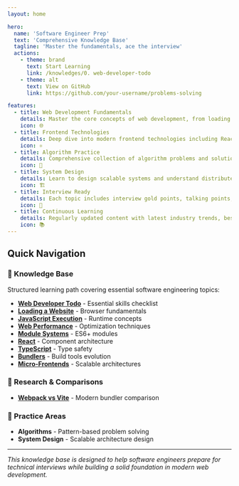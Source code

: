 ```yaml
---
layout: home

hero:
  name: 'Software Engineer Prep'
  text: 'Comprehensive Knowledge Base'
  tagline: 'Master the fundamentals, ace the interview'
  actions:
    - theme: brand
      text: Start Learning
      link: /knowledges/0. web-developer-todo
    - theme: alt
      text: View on GitHub
      link: https://github.com/your-username/problems-solving

features:
  - title: Web Development Fundamentals
    details: Master the core concepts of web development, from loading websites to JavaScript execution and performance optimization.
    icon: 🌐
  - title: Frontend Technologies
    details: Deep dive into modern frontend technologies including React, TypeScript, bundlers, and micro-frontend architectures.
    icon: ⚛️
  - title: Algorithm Practice
    details: Comprehensive collection of algorithm problems and solutions organized by patterns and difficulty levels.
    icon: 🧮
  - title: System Design
    details: Learn to design scalable systems and understand distributed system concepts for senior-level interviews.
    icon: 🏗️
  - title: Interview Ready
    details: Each topic includes interview gold points, talking points, and practical examples to demonstrate your knowledge.
    icon: 💼
  - title: Continuous Learning
    details: Regularly updated content with latest industry trends, best practices, and emerging technologies.
    icon: 📚
---
```


## Quick Navigation

### 📖 Knowledge Base

Structured learning path covering essential software engineering topics:

- **[Web Developer Todo](/knowledges/0.%20web-developer-todo)** - Essential skills checklist
- **[Loading a Website](/knowledges/1.%20loading-a-website)** - Browser fundamentals
- **[JavaScript Execution](/knowledges/2.%20javascript-execution)** - Runtime concepts
- **[Web Performance](/knowledges/3.%20web-performance)** - Optimization techniques
- **[Module Systems](/knowledges/4.%20module-systems)** - ES6+ modules
- **[React](/knowledges/5.%20react)** - Component architecture
- **[TypeScript](/knowledges/6.%20typescript)** - Type safety
- **[Bundlers](/knowledges/7.%20bundler)** - Build tools evolution
- **[Micro-Frontends](/knowledges/8.%20microfrontend)** - Scalable architectures

### 🔬 Research & Comparisons

- **[Webpack vs Vite](/knowledges/fun-research/webpack-vs-vite)** - Modern bundler comparison

### 🎯 Practice Areas

- **Algorithms** - Pattern-based problem solving
- **System Design** - Scalable architecture design

---

_This knowledge base is designed to help software engineers prepare for technical interviews while building a solid foundation in modern web development._
